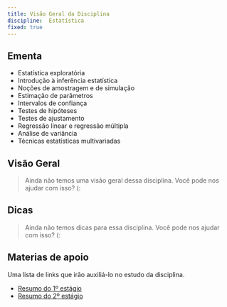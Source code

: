 ```yaml
---
title: Visão Geral da Disciplina
discipline:  Estatística
fixed: true
---
```


## Ementa

- Estatística exploratória
- Introdução à inferência estatística
- Noções de amostragem e de simulação
- Estimação de parâmetros
- Intervalos de confiança
- Testes de hipóteses
- Testes de ajustamento
- Regressão linear e regressão múltipla
- Análise de variância
- Técnicas estatísticas multivariadas

## Visão Geral

> Ainda não temos uma visão geral dessa disciplina. Você pode nos ajudar com isso? (:

## Dicas

> Ainda não temos dicas para essa disciplina. Você pode nos ajudar com isso? (:

## Materias de apoio

Uma lista de links que irão auxiliá-lo no estudo da disciplina.

- [Resumo do 1º estágio](https://drive.google.com/file/d/174_Nf6nns4d1KDPUpcVW-AxLwdv09y8-/view?usp=sharing)
- [Resumo do 2º estágio](https://drive.google.com/file/d/1aGpOAX_dbNja_prRbYXWE5A1mNlkOzEL/view?usp=sharing)